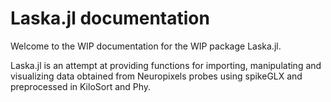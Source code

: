 # Laska.jl documentation

Welcome to the WIP documentation for the WIP package Laska.jl.

Laska.jl is an attempt at providing functions for importing, manipulating and visualizing
data obtained from Neuropixels probes using spikeGLX and preprocessed in KiloSort and Phy.
